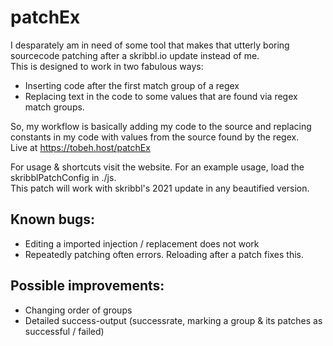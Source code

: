 # patchEx
I desparately am in need of some tool that makes that utterly boring sourcecode patching after a skribbl.io update instead of me.  
This is designed to work in two fabulous ways:
- Inserting code after the first match group of a regex  
- Replacing text in the code to some values that are found via regex match groups.

So, my workflow is basically adding my code to the source and replacing constants in my code with values from the source found by the regex.  
Live at https://tobeh.host/patchEx

For usage & shortcuts visit the website.
For an example usage, load the skribblPatchConfig in ./js.  
This patch will work with skribbl's 2021 update in any beautified version.

## Known bugs:
- Editing a imported injection / replacement does not work  
- Repeatedly patching often errors. Reloading after a patch fixes this.  

## Possible improvements:
- Changing order of groups
- Detailed success-output (successrate, marking a group & its patches as successful / failed) 
